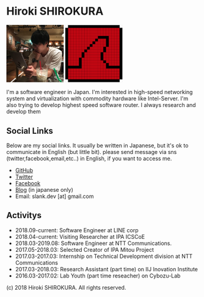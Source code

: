 
# Hiroki SHIROKURA

<img src="hirokishirokura.jpg" width="150px">
<img src="slankdev.png" width="150px">

I'm a software engineer in Japan.
I'm interested in high-speed networking system and virtualization
with commodity hardware like Intel-Server.
I'm also trying to develop highest speed software router.
I always research and develop them

## Social Links

Below are my social links. It usually be written in Japanese,
but it's ok to communicate in English (but little bit).
please send message via sns (twitter,facebook,email,etc..) in English,
if you want to access me.

- [GitHub](https://github.com/slankdev)
- [Twitter](https://twitter.com/slankdev)
- [Facebook](https://www.facebook.com/hiroki.shirokura)
- [Blog](http://slankdev.hatenablog.com) (in japanese only)
- Email: slank.dev [at] gmail.com

## Activitys

- 2018.09-current: Software Engineer at LINE corp
- 2018.04-current: Visiting Researcher at IPA ICSCoE
- 2018.03-2019.08: Software Engineer at NTT Communications.
- 2017.05-2018.03: Selected Creator of IPA Mitou Project
- 2017.03-2017.03: Internship on Technical Development division at NTT Communications
- 2017.03-2018.03: Research Assistant (part time) on IIJ Inovation Institute
- 2016.03-2017.02: Lab Youth (part time reseacher) on Cybozu-Lab

<!-- - [侍への長いみちのり?](./dr/index.html) -->

(c) 2018 Hiroki SHIROKURA. All rights reserved.

